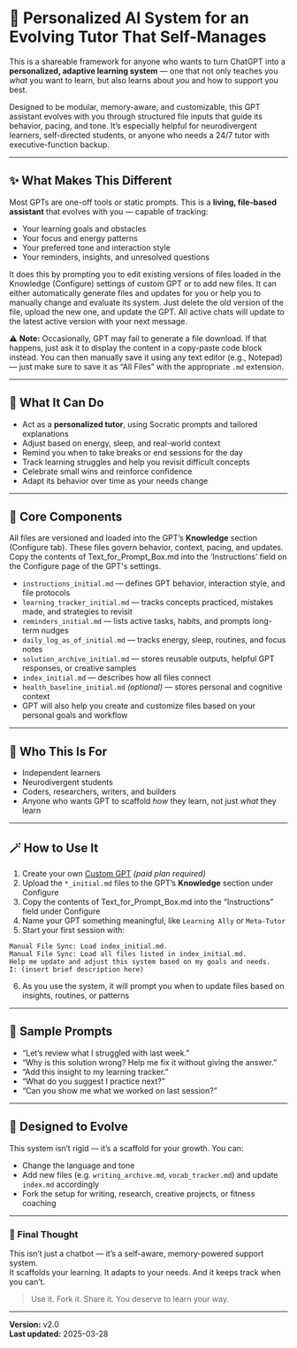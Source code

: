 # 🧠 Personalized AI System for an Evolving Tutor That Self-Manages

This is a shareable framework for anyone who wants to turn ChatGPT into a **personalized, adaptive learning system** — one that not only teaches you *what* you want to learn, but also learns about *you* and how to support you best.

Designed to be modular, memory-aware, and customizable, this GPT assistant evolves with you through structured file inputs that guide its behavior, pacing, and tone. It’s especially helpful for neurodivergent learners, self-directed students, or anyone who needs a 24/7 tutor with executive-function backup.

---

## ✨ What Makes This Different

Most GPTs are one-off tools or static prompts. This is a **living, file-based assistant** that evolves with you — capable of tracking:

- Your learning goals and obstacles  
- Your focus and energy patterns  
- Your preferred tone and interaction style  
- Your reminders, insights, and unresolved questions

It does this by prompting you to edit existing versions of files loaded in the Knowledge (Configure) settings of custom GPT or to add new files. It can either automatically generate files and updates for you or help you to manually change and evaluate its system. Just delete the old version of the file, upload the new one, and update the GPT. All active chats will update to the latest active version with your next message.

⚠️ **Note:** Occasionally, GPT may fail to generate a file download. If that happens, just ask it to display the content in a copy-paste code block instead. You can then manually save it using any text editor (e.g., Notepad) — just make sure to save it as “All Files” with the appropriate `.md` extension.

---

## 🔧 What It Can Do

- Act as a **personalized tutor**, using Socratic prompts and tailored explanations  
- Adjust based on energy, sleep, and real-world context  
- Remind you when to take breaks or end sessions for the day
- Track learning struggles and help you revisit difficult concepts  
- Celebrate small wins and reinforce confidence  
- Adapt its behavior over time as your needs change

---

## 🧩 Core Components

All files are versioned and loaded into the GPT’s **Knowledge** section (Configure tab). These files govern behavior, context, pacing, and updates. Copy the contents of Text_for_Prompt_Box.md into the ‘Instructions’ field on the Configure page of the GPT's settings.

- `instructions_initial.md` — defines GPT behavior, interaction style, and file protocols  
- `learning_tracker_initial.md` — tracks concepts practiced, mistakes made, and strategies to revisit  
- `reminders_initial.md` — lists active tasks, habits, and prompts long-term nudges  
- `daily_log_as_of_initial.md` — tracks energy, sleep, routines, and focus notes  
- `solution_archive_initial.md` — stores reusable outputs, helpful GPT responses, or creative samples  
- `index_initial.md` — describes how all files connect  
- `health_baseline_initial.md` *(optional)* — stores personal and cognitive context  
- GPT will also help you create and customize files based on your personal goals and workflow

---

## 🧠 Who This Is For

- Independent learners  
- Neurodivergent students  
- Coders, researchers, writers, and builders  
- Anyone who wants GPT to scaffold *how* they learn, not just *what* they learn

---

## 🪄 How to Use It

1. Create your own [Custom GPT](https://chat.openai.com/gpts) *(paid plan required)*
2. Upload the `*_initial.md` files to the GPT’s **Knowledge** section under Configure
3. Copy the contents of Text_for_Prompt_Box.md into the “Instructions” field under Configure
4. Name your GPT something meaningful, like `Learning Ally` or `Meta-Tutor`
5. Start your first session with:

```
Manual File Sync: Load index_initial.md.  
Manual File Sync: Load all files listed in index_initial.md.  
Help me update and adjust this system based on my goals and needs.  
I: (insert brief description here)
```

6. As you use the system, it will prompt you when to update files based on insights, routines, or patterns

---

## 💬 Sample Prompts

- “Let’s review what I struggled with last week.”  
- “Why is this solution wrong? Help me fix it without giving the answer.”  
- “Add this insight to my learning tracker.”  
- “What do you suggest I practice next?”  
- “Can you show me what we worked on last session?”

---

## 🔁 Designed to Evolve

This system isn’t rigid — it’s a scaffold for your growth. You can:

- Change the language and tone  
- Add new files (e.g. `writing_archive.md`, `vocab_tracker.md`) and update `index.md` accordingly  
- Fork the setup for writing, research, creative projects, or fitness coaching

---

### 🙌 Final Thought

This isn’t just a chatbot — it’s a self-aware, memory-powered support system.  
It scaffolds your learning. It adapts to your needs. And it keeps track when you can’t.

> Use it. Fork it. Share it. You deserve to learn your way.

---
**Version:** v2.0  
**Last updated:** 2025-03-28
